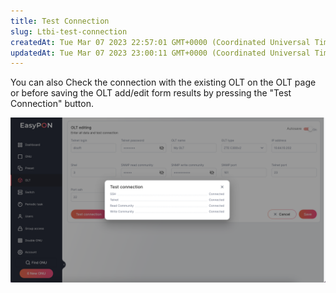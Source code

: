 ```yaml
---
title: Test Connection
slug: Ltbi-test-connection
createdAt: Tue Mar 07 2023 22:57:01 GMT+0000 (Coordinated Universal Time)
updatedAt: Tue Mar 07 2023 23:00:11 GMT+0000 (Coordinated Universal Time)
---
```


You can also Check the connection with the existing OLT on the OLT page or before saving the OLT add/edit form results by pressing the "Test Connection" button.

![Test connection results dialog](.gitbook/assets/6kFO0QOPCwszoNkunMh2v_image.png)

